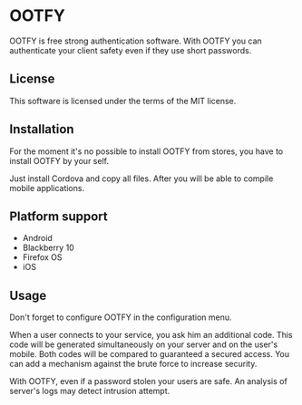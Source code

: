 # OOTFY

OOTFY is free strong authentication software. With OOTFY you can authenticate 
your client safety even if they use short passwords.

## License

This software is licensed under the terms of the MIT license.

## Installation

For the moment it's no possible to install OOTFY from stores, you have to
install OOTFY by your self.

Just install Cordova and copy all files. 
After you will be able to compile mobile applications.

## Platform support

* Android
* Blackberry 10
* Firefox OS
* iOS

## Usage

Don't forget to configure OOTFY in the configuration menu.

When a user connects to your service, you ask him an additional code. This code 
will be generated simultaneously on your server and on the user's mobile. Both 
codes will be compared to guaranteed a secured access. You can add a mechanism 
against the brute force to increase security.

With OOTFY, even if a password stolen your users are safe. An analysis of 
server's logs may detect intrusion attempt.


